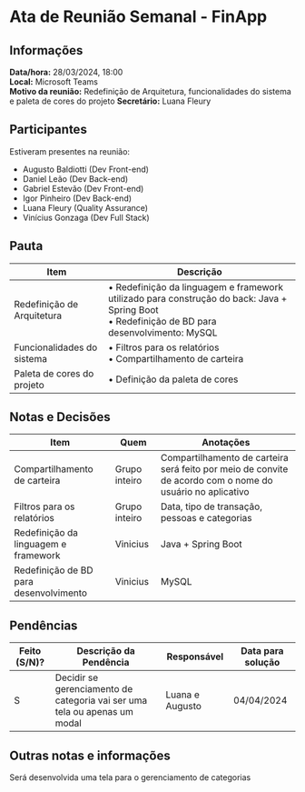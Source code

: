 # Ata de Reunião Semanal - FinApp

## Informações
**Data/hora:** 28/03/2024, 18:00  
**Local:** Microsoft Teams  
**Motivo da reunião:** Redefinição de Arquitetura, funcionalidades do sistema  e paleta de cores do projeto
**Secretário:** Luana Fleury 

## Participantes
Estiveram presentes na reunião:
- Augusto Baldiotti (Dev Front-end)
- Daniel Leão (Dev Back-end)
- Gabriel Estevão (Dev Front-end)
- Igor Pinheiro (Dev Back-end)
- Luana Fleury (Quality Assurance)
- Vinícius Gonzaga (Dev Full Stack)

## Pauta

Item | Descrição
---- | ----
Redefinição de Arquitetura | • Redefinição da linguagem e framework utilizado para construção do back: Java + Spring Boot <br>• Redefinição de BD para desenvolvimento: MySQL <br>
Funcionalidades do sistema | • Filtros para os relatórios <br> • Compartilhamento de carteira
Paleta de cores do projeto | • Definição da paleta de cores

## Notas e Decisões
Item | Quem | Anotações |
---- | ---- | ---- |
Compartilhamento de carteira | Grupo inteiro | Compartilhamento de carteira será feito por meio de convite de acordo com o nome do usuário no aplicativo |
Filtros para os relatórios | Grupo inteiro | Data, tipo de transação, pessoas e categorias |
Redefinição da linguagem e framework | Vinicius |  Java + Spring Boot |
Redefinição de BD para desenvolvimento | Vinicius | MySQL |

## Pendências
| Feito (S/N)? | Descrição da Pendência | Responsável | Data para solução |
| ---- | ---- | ---- | ---- |
| S | Decidir se gerenciamento de categoria vai ser uma tela ou apenas um modal| Luana e Augusto | 04/04/2024 |

## Outras notas e informações
Será desenvolvida uma tela para o gerenciamento de categorias

